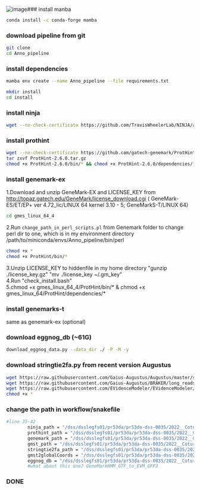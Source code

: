 ![image](https://github.com/user-attachments/assets/061f5fa1-35c8-4b29-abae-095c684fdbf5)### install manba  
```bash
conda install -c conda-forge mamba
```

### download pipeline from git  
```bash
git clone  
cd Anno_pipeline
```

### install dependencies  
```bash
mamba env create --name Anno_pipeline --file requirements.txt
```

```bash
mkdir install  
cd install  
```

### install ninja  
```bash
wget --no-check-certificate https://github.com/TravisWheelerLab/NINJA/archive/refs/tags/0.97-cluster_only.zip && unzip ./0.97-cluster_only.zip && cd NINJA-0.97-cluster_only/NINJA && make && cd ../..  
```

### install prothint  
```bash
wget --no-check-certificate https://github.com/gatech-genemark/ProtHint/releases/download/v2.6.0/ProtHint-2.6.0.tar.gz  
tar zxvf ProtHint-2.6.0.tar.gz  
chmod +x ProtHint-2.6.0/bin/* && chmod +x ProtHint-2.6.0/dependencies/*  
```

### install genemark-ex  
1.Download and unzip GeneMark-EX and LICENSE_KEY from http://topaz.gatech.edu/GeneMark/license_download.cgi  ( GeneMark-ES/ET/EP+ ver 4.72_lic/LINUX 64 kernel 3.10 - 5; GeneMarkS-T/LINUX 64)
```bash
cd gmes_linux_64_4
```
2.Run `change_path_in_perl_scripts.pl` from Genemark folder to change perl dir to one, which is in my environment directory 
/path/to/miniconda/envs/Anno_pipeline/bin/perl  
```bash
chmod +x * 
chmod +x ProtHint/bin/*
```

3.Unzip LICENSE_KEY to hiddenfile in my home directory "gunzip ./license_key.gz" "mv ./license_key ~/.gm_key"  
4.Run "check_install.bash"  
5.chmod +x gmes_linux_64_4/ProtHint/bin/* & chmod +x gmes_linux_64/ProtHint/dependencies/*  

### install genemarks-t  

same as genemark-ex (optional)


### download eggnog_db (~61G)  
```bash
download_eggnog_data.py --data_dir ./ -P -M -y  
```

### download stringtie2fa.py from recent version Augustus  
```bash
wget https://raw.githubusercontent.com/Gaius-Augustus/Augustus/master/scripts/stringtie2fa.py  
wget https://raw.githubusercontent.com/Gaius-Augustus/BRAKER/long_reads/scripts/gmst2globalCoords.py  
wget https://raw.githubusercontent.com/EVidenceModeler/EVidenceModeler/master/EvmUtils/misc/GeneMarkHMM_GTF_to_EVM_GFF3.pl  
chmod +x *  
```

### change the path in workflow/snakefile  

```bash
#line 35-42
        ninja_path = "/dss/dsslegfs01/pr53da/pr53da-dss-0035/2022__Coturnix/Annotation/test_pipline/Anno_pipeline/install/NINJA-0.97-cluster_only/NINJA",
        prothint_path = "/dss/dsslegfs01/pr53da/pr53da-dss-0035/2022__Coturnix/Annotation/test_pipline/Anno_pipeline/install/ProtHint-2.6.0/bin",
        genemark_path = "/dss/dsslegfs01/pr53da/pr53da-dss-0035/2022__Coturnix/Annotation/test_pipline/Anno_pipeline/install/gmes_linux_64",
        gmst_path = "/dss/dsslegfs01/pr53da/pr53da-dss-0035/2022__Coturnix/Annotation/test_pipline/Anno_pipeline/install/gmst_linux_64_4",
        stringtie2fa_path = "/dss/dsslegfs01/pr53da/pr53da-dss-0035/2022__Coturnix/Annotation/test_pipline/Anno_pipeline/install",
        gmst2globalCoords = "/dss/dsslegfs01/pr53da/pr53da-dss-0035/2022__Coturnix/Annotation/test_pipline/Anno_pipeline/install",
        eggnog_db = "/dss/dsslegfs01/pr53da/pr53da-dss-0035/2022__Coturnix/Annotation/test_pipline/test/eggnog_db",
        #what about this one? GeneMarkHMM_GTF_to_EVM_GFF3
```
### DONE  



